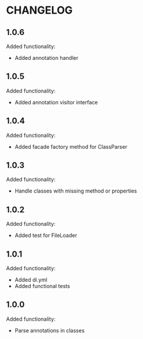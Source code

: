 CHANGELOG
=========

1.0.6
-----

Added functionality:

 * Added annotation handler

1.0.5
-----

Added functionality:

 * Added annotation visitor interface

1.0.4
-----

Added functionality:

 * Added facade factory method for ClassParser

1.0.3
-----

Added functionality:

 * Handle classes with missing method or properties

1.0.2
-----

Added functionality:

 * Added test for FileLoader

1.0.1
-----

Added functionality:

 * Added di.yml
 * Added functional tests

1.0.0
-----

Added functionality:

 * Parse annotations in classes

